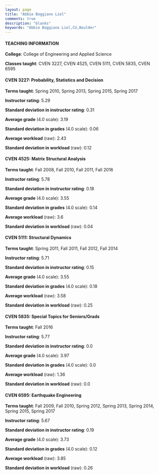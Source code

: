 ```yaml
---
layout: page
title: "Abbie Boggiano Liel" 
comments: true
description: "blanks"
keywords: "Abbie Boggiano Liel,CU,Boulder"
---
```

<head>
<script src="https://ajax.googleapis.com/ajax/libs/jquery/2.1.3/jquery.min.js"></script>
<script src="https://dl.dropboxusercontent.com/s/pc42nxpaw1ea4o9/highcharts.js?dl=0"></script>
<!-- <script src="../assets/js/highcharts.js"></script> -->
<style type="text/css">@font-face {
	font-family: "Bebas Neue";
	src: url(https://www.filehosting.org/file/details/544349/BebasNeue Regular.otf) format("opentype");
	}
	h1.Bebas { 
		font-family: "Bebas Neue", Verdana, Tahoma;
	}
</style>
</head>
	   
#### TEACHING INFORMATION

**College**: College of Engineering and Applied Science

**Classes taught**: CVEN 3227, CVEN 4525, CVEN 5111, CVEN 5835, CVEN 6595

#### CVEN 3227: Probability, Statistics and Decision

**Terms taught**: Spring 2010, Spring 2013, Spring 2015, Spring 2017

**Instructor rating**: 5.29

**Standard deviation in instructor rating**: 0.31

**Average grade** (4.0 scale): 3.19

**Standard deviation in grades** (4.0 scale): 0.06

**Average workload** (raw): 2.43

**Standard deviation in workload** (raw): 0.12

#### CVEN 4525: Matrix Structural Analysis

**Terms taught**: Fall 2008, Fall 2010, Fall 2011, Fall 2016

**Instructor rating**: 5.78

**Standard deviation in instructor rating**: 0.18

**Average grade** (4.0 scale): 3.55

**Standard deviation in grades** (4.0 scale): 0.14

**Average workload** (raw): 3.6

**Standard deviation in workload** (raw): 0.04

#### CVEN 5111: Structural Dynamics

**Terms taught**: Spring 2011, Fall 2011, Fall 2012, Fall 2014

**Instructor rating**: 5.71

**Standard deviation in instructor rating**: 0.15

**Average grade** (4.0 scale): 3.55

**Standard deviation in grades** (4.0 scale): 0.18

**Average workload** (raw): 3.58

**Standard deviation in workload** (raw): 0.25

#### CVEN 5835: Special Topics for Seniors/Grads

**Terms taught**: Fall 2016

**Instructor rating**: 5.77

**Standard deviation in instructor rating**: 0.0

**Average grade** (4.0 scale): 3.97

**Standard deviation in grades** (4.0 scale): 0.0

**Average workload** (raw): 1.36

**Standard deviation in workload** (raw): 0.0

#### CVEN 6595: Earthquake Engineering

**Terms taught**: Fall 2009, Fall 2010, Spring 2012, Spring 2013, Spring 2014, Spring 2015, Spring 2017

**Instructor rating**: 5.67

**Standard deviation in instructor rating**: 0.19

**Average grade** (4.0 scale): 3.73

**Standard deviation in grades** (4.0 scale): 0.12

**Average workload** (raw): 3.85

**Standard deviation in workload** (raw): 0.26


